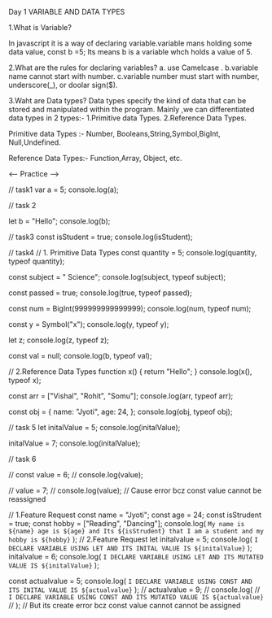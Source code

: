 Day 1 VARIABLE AND DATA TYPES

1.What is Variable?

In javascript it is a way of declaring variable.variable mans holding some data value,
const b =5;
Its means b is a variable whch holds a value of 5.

2.What are the rules for declaring variables?
a. use Camelcase .
b.variable name cannot start with number.
c.variable number must start with number, underscore(\_), or doolar sign($).

3.Waht are Data types?
Data types specify the kind of data that can be stored and manipulated within the program.
Mainly ,we can differentiated data types in 2 types:-
1.Primitive data Types.
2.Reference Data Types.

Primitive data Types :- Number, Booleans,String,Symbol,BigInt, Null,Undefined.

Reference Data Types:- Function,Array, Object, etc.

<-- Practice -->

// task1
var a = 5;
console.log(a);

// task 2

let b = "Hello";
console.log(b);

// task3
const isStudent = true;
console.log(isStudent);

// task4
// 1. Primitive Data Types
const quantity = 5;
console.log(quantity, typeof quantity);

const subject = " Science";
console.log(subject, typeof subject);

const passed = true;
console.log(true, typeof passed);

const num = BigInt(999999999999999);
console.log(num, typeof num);

const y = Symbol("x");
console.log(y, typeof y);

let z;
console.log(z, typeof z);

const val = null;
console.log(b, typeof val);

// 2.Reference Data Types
function x() {
return "Hello";
}
console.log(x(), typeof x);

const arr = ["Vishal", "Rohit", "Somu"];
console.log(arr, typeof arr);

const obj = {
name: "Jyoti",
age: 24,
};
console.log(obj, typeof obj);

// task 5
let initalValue = 5;
console.log(initalValue);

initalValue = 7;
console.log(initalValue);

// task 6

// const value = 6;
// console.log(value);

// value = 7;
// console.log(value);
// Cause error bcz const value cannot be reassigned

// 1.Feature Request
const name = "Jyoti";
const age = 24;
const isStrudent = true;
const hobby = ["Reading", "Dancing"];
console.log(
`My name is ${name} age is ${age} and Its ${isStrudent} that I am a student and my hobby is ${hobby}`
);
// 2.Feature Request
let initalvalue = 5;
console.log(
`I DECLARE VARIABLE USING LET AND ITS INITAL VALUE IS ${initalValue}`
);
initalvalue = 6;
console.log(
`I DECLARE VARIABLE USING LET AND ITS MUTATED  VALUE IS ${initalValue}`
);

const actualvalue = 5;
console.log(
`I DECLARE VARIABLE USING CONST AND ITS INITAL VALUE IS ${actualvalue}`
);
// actualvalue = 9;
// console.log(
// `I DECLARE VARIABLE USING CONST AND ITS MUTATED VALUE IS ${actualvalue}`
// );
// But its create error bcz const value cannot cannot be assigned
